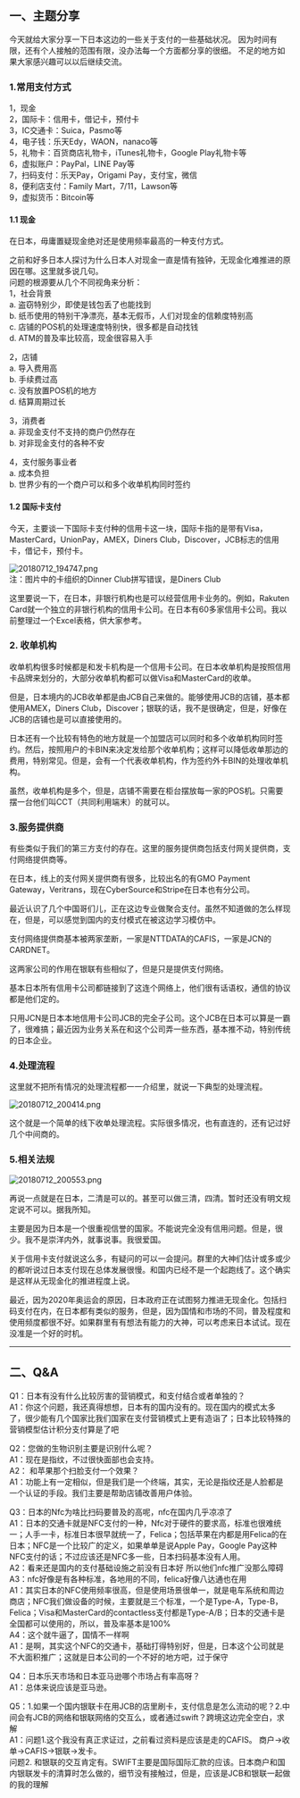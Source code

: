 ## 一、主题分享
今天就给大家分享一下日本这边的一些关于支付的一些基础状况。 因为时间有限，还有个人接触的范围有限，没办法每一个方面都分享的很细。 不足的地方如果大家感兴趣可以以后继续交流。

### 1.常用支付方式</br>
1，现金</br> 2，国际卡：信用卡，借记卡，预付卡</br>
3，IC交通卡：Suica，Pasmo等</br> 4，电子钱：乐天Edy，WAON，nanaco等</br>
5，礼物卡：百货商店礼物卡，iTunes礼物卡，Google Play礼物卡等</br> 6，虚拟账户：PayPal，LINE Pay等</br> 7，扫码支付：乐天Pay，Origami Pay，支付宝，微信</br> 8，便利店支付：Family Mart，7/11，Lawson等</br> 9，虚拟货币：Bitcoin等</br>

#### 1.1 现金
在日本，毋庸置疑现金绝对还是使用频率最高的一种支付方式。

之前和好多日本人探讨为什么日本人对现金一直是情有独钟，无现金化难推进的原因在哪。这里就多说几句。</br>
问题的根源要从几个不同视角来分析：</br>
1，社会背景 </br>
a.	盗窃特别少，即使是钱包丢了也能找到</br>
b.	纸币使用的特别干净漂亮，基本无假币，人们对现金的信赖度特别高</br> 
c.	店铺的POS机的处理速度特别快，很多都是自动找钱 </br>
d.	ATM的普及率比较高，现金很容易入手</br>

2，店铺 </br>
a.	导入费用高 </br>
b.	手续费过高 </br>
c.	没有放置POS机的地方 </br>
d.	结算周期过长</br>

3，消费者 </br>
a.	非现金支付不支持的商户仍然存在</br>
b.	对非现金支付的各种不安</br>

4，支付服务事业者 </br>
a.	成本负担 </br>
b.	世界少有的一个商户可以和多个收单机构同时签约</br>

#### 1.2 国际卡支付
今天，主要谈一下国际卡支付种的信用卡这一块，国际卡指的是带有Visa，MasterCard，UnionPay，AMEX，Diners Club，Discover，JCB标志的信用卡，借记卡，预付卡。

![20180712_194747.png](http://static.cocolian.cn/img/20180712_194747.png)</br>
注：图片中的卡组织的Dinner Club拼写错误，是Diners Club</br>

这里要说一下，在日本，非银行机构也是可以经营信用卡业务的。例如，Rakuten Card就一个独立的非银行机构的信用卡公司。在日本有60多家信用卡公司。我以前整理过一个Excel表格，供大家参考。

### 2. 收单机构
收单机构很多时候都是和发卡机构是一个信用卡公司。在日本收单机构是按照信用卡品牌来划分的，大部分收单机构都可以做Visa和MasterCard的收单。

但是，日本境内的JCB收单都是由JCB自己来做的。能够使用JCB的店铺，基本都使用AMEX，Diners Club，Discover；银联的话，我不是很确定，但是，好像在JCB的店铺也是可以直接使用的。

日本还有一个比较有特色的地方就是一个加盟店可以同时和多个收单机构同时签约。然后，按照用户的卡BIN来决定发给那个收单机构；这样可以降低收单那边的费用，特别常见。但是，会有一个代表收单机构，作为签约外卡BIN的处理收单机构。

虽然，收单机构是多个，但是，店铺不需要在柜台摆放每一家的POS机。只需要摆一台他们叫CCT（共同利用端末）的就可以。

### 3.服务提供商
有些类似于我们的第三方支付的存在。这里的服务提供商包括支付网关提供商，支付网络提供商等。

在日本，线上的支付网关提供商有很多，比较出名的有GMO Payment Gateway，Veritrans，现在CyberSource和Stripe在日本也有分公司。

最近认识了几个中国哥们儿，正在这边专业做聚合支付。虽然不知道做的怎么样现在，但是，可以感觉到国内的支付模式在被这边学习模仿中。

支付网络提供商基本被两家垄断，一家是NTTDATA的CAFIS，一家是JCN的CARDNET。

这两家公司的作用在银联有些相似了，但是只是提供支付网络。

基本日本所有信用卡公司都链接到了这连个网络上，他们很有话语权，通信的协议都是他们定的。

只用JCN是日本本地信用卡公司JCB的完全子公司。这个JCB在日本可以算是一霸了，很难搞；最近因为业务关系在和这个公司弄一些东西，基本推不动，特别传统的日本企业。

### 4.处理流程
这里就不把所有情况的处理流程都一一介绍里，就说一下典型的处理流程。

![20180712_200414.png](http://static.cocolian.cn/img/20180712_200414.png)

这个就是一个简单的线下收单处理流程。实际很多情况，也有直连的，还有记过好几个中间商的。

### 5.相关法规
![20180712_200553.png](http://static.cocolian.cn/img/20180712_200553.png)

再说一点就是在日本，二清是可以的。甚至可以做三清，四清。暂时还没有明文规定说不可以。据我所知。

主要是因为日本是一个很重视信誉的国家。不能说完全没有信用问题。但是，很少。我不是崇洋内外，就事说事。我很爱国。

关于信用卡支付就说这么多，有疑问的可以一会提问。群里的大神们估计或多或少的都听说过日本支付现在总体发展很慢。和国内已经不是一个起跑线了。这个确实是这样从无现金化的推进程度上说。

最近，因为2020年奥运会的原因，日本政府正在试图努力推进无现金化。包括扫码支付在内，在日本都有类似的服务，但是，因为国情和市场的不同，普及程度和使用频度都很不好。如果群里有有想法有能力的大神，可以考虑来日本试试。现在没准是一个好的时机。

---
## 二、Q&A
Q1：日本有没有什么比较厉害的营销模式，和支付结合或者单独的？</br>
A1：你这个问题，我还真得想想，日本有的国内没有的。现在国内的模式太多了，很少能有几个国家比我们国家在支付营销模式上更有造诣了；日本比较特殊的营销模型估计积分支付算是了吧

Q2：您做的生物识别主要是识别什么呢？</br>
A1：现在是指纹，不过很快面部也会支持。</br>
A2： 和苹果那个扫脸支付一个效果？</br>
A1：功能上有一定相似，但是我们是一个终端，其实，无论是指纹还是人脸都是一个认证的手段。我们主要是帮助店铺改善用户体验。</br>

Q3：日本的Nfc为啥比扫码要普及的高呢，nfc在国内几乎凉凉了</br>
A1：日本的交通卡就是NFC支付的一种，Nfc对于硬件的要求高，标准也很难统一；人手一卡，标准日本很早就统一了，Felica；包括苹果在内都是用Felica的在日本；NFC是一个比较广的定义，如果单单是说Apple Pay，Google Pay这种NFC支付的话；不过应该还是NFC多一些，日本扫码基本没有人用。</br>
A2：看来还是国内的支付基础设施之前没有日本好 所以他们nfc推广没那么障碍</br>
A3：nfc好像是有各种标准，各地用的不同，felica好像八达通也在用</br>
A1：其实日本的NFC使用频率很高，但是使用场景很单一，就是电车系统和周边商店；NFC我们做设备的时候，主要就是三个标准，一个是Type-A，Type-B，Felica；Visa和MasterCard的contactless支付都是Type-A/B；日本的交通卡是全国都可以使用的，所以，普及率基本是100%</br>
A4：这个就牛逼了，国情不一样啊</br>
A1：是啊，其实这个NFC的交通卡，基础打得特别好，但是，日本这个公司就是不大面积推广；这就是日本公司的一个不好的地方吧，过于保守</br>

Q4：日本乐天市场和日本亚马逊哪个市场占有率高呀？</br>
A1：总体来说应该是亚马逊。</br>

Q5：1.如果一个国内银联卡在用JCB的店里刷卡，支付信息是怎么流动的呢？2.中间会有JCB的网络和银联网络的交互么，或者通过swift？跨境这边完全空白，求解</br>
A1：问题1.这个我没有真正求证过，之前看过资料是应该是走的CAFIS。 商户->收单->CAFIS->银联->发卡。</br>
问题2. 和银联的交互肯定有。SWIFT主要是国际国际汇款的应该。日本商户和国内银联发卡的清算时怎么做的，细节没有接触过，但是，应该是JCB和银联一起做的我的理解</br>